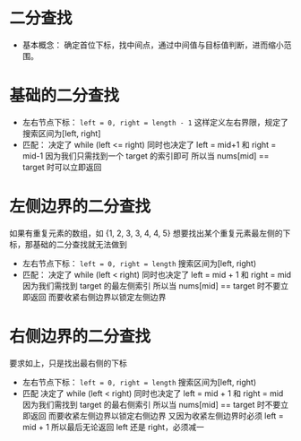# 二分查找
- 基本概念：
    确定首位下标，找中间点，通过中间值与目标值判断，进而缩小范围。
# 基础的二分查找
- 左右节点下标：
    `left = 0, right = length - 1`
    这样定义左右界限，规定了搜索区间为[left, right]
- 匹配：
    决定了 while (left <= right)
    同时也决定了 left = mid+1 和 right = mid-1
    因为我们只需找到一个 target 的索引即可
    所以当 nums[mid] == target 时可以立即返回
# 左侧边界的二分查找
如果有重复元素的数组，如 {1, 2, 3, 3, 4, 4, 5}
想要找出某个重复元素最左侧的下标，那基础的二分查找就无法做到
- 左右节点下标：
    `left = 0, right = length`
    搜索区间为[left, right)
- 匹配：
    决定了 while (left < right)
    同时也决定了 left = mid + 1 和 right = mid
    因为我们需找到 target 的最左侧索引
    所以当 nums[mid] == target 时不要立即返回
    而要收紧右侧边界以锁定左侧边界
# 右侧边界的二分查找
要求如上，只是找出最右侧的下标
- 左右节点下标：
    `left = 0, right = length`
    搜索区间为[left, right)
- 匹配
    决定了 while (left < right)
    同时也决定了 left = mid + 1 和 right = mid
    因为我们需找到 target 的最右侧索引
    所以当 nums[mid] == target 时不要立即返回
    而要收紧左侧边界以锁定右侧边界
    又因为收紧左侧边界时必须 left = mid + 1
    所以最后无论返回 left 还是 right，必须减一